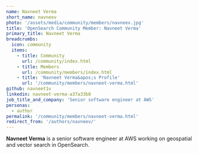 ```yaml
---
name: Navneet Verma
short_name: navneev
photo: '/assets/media/community/members/navneev.jpg'
title: 'OpenSearch Community Member: Navneet Verma'
primary_title: Navneet Verma
breadcrumbs:
  icon: community
  items:
    - title: Community
      url: /community/index.html
    - title: Members
      url: /community/members/index.html
    - title: 'Navneet Verma&apos;s Profile'
      url: '/community/members/navneet-verma.html'
github: navneet1v
linkedin: navneet-verma-a37a33b0
job_title_and_company: 'Senior software engineer at AWS'
personas:
  - author
permalink: '/community/members/navneet-verma.html'
redirect_from: '/authors/navneev/'
---
```


**Navneet Verma** is a senior software engineer at AWS working on geospatial and vector search in OpenSearch.